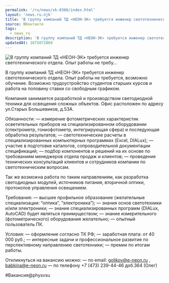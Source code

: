 ```yaml
---
permalink: '/ru/news/vk-8366/index.html'
layout: 'news.ru.njk'
title: 'В группу компаний ТД «НЕОН-ЭК» требуется инженер светотехнического отдела. Опыт работы не требу…'
source: ВКонтакте
tags:
  - news_ru
description: 'В группу компаний ТД «НЕОН-ЭК» требуется инженер светотехнического отдела. Опыт работы не требу…'
updatedAt: 1675072860
---
```

![В группу компаний ТД «НЕОН-ЭК» требуется инженер светотехнического отдела. Опыт работы не требу…](https://sun1-56.userapi.com/impg/NJcuWSMC_8LKkufHz8pstUsDcxv5nk6gqvWNBQ/WQjIfyFW4xI.jpg?size=858x506&quality=96&sign=b91adfed1d0d42608b5460ccdc2d4a78&c_uniq_tag=VnmXsUhSiCwCxNX_qLk11qNw3_YOwdZdZirj-FcX5I0&type=album)

В группу компаний ТД «НЕОН-ЭК» требуется инженер светотехнического отдела. Опыт работы не требуется, возможно обучение. Возможно трудоустройство студентов старших курсов и работа на половину ставки со свободным графиком.

Компания занимается разработкой и производством светодиодной техники для освещения сложных объектов. Офис расположен по адресу ул.Старых Большевиков, д.53А.

Обязанности:
— измерение фотометрических характеристик осветительных приборов на специализированном оборудовании (спектрометр, гониофотометр, интегрирующая сфера) и последующая обработка результатов;
— светотехнические расчеты в специализированных компьютерных программах (Excel, DIALux);
— участие в подготовке каталогов, сопроводительной документации спецификаций;
— подбор компонентов и решений на их основе по требованиям менеджеров отдела продаж и клиентов;
— проведение технических консультаций клиентов и сотрудников компании по светотехническим вопросам.

Так же возможна работа по таким направлениям, как разработка светодиодных модулей, источников питания, вторичной оптики, протоколов управления освещением.

Требования:
— высшее профильное образование (желательные специализации: “оптика”, ”электроника”);
— знания основ светотехники и/или электроники;
— знание специализированных программ (DIALux, AutoCAD) будет являться преимуществом;
— знание измерительного (фотометрического) оборудования желательно;
— опытный пользователь ПК.

Условия:
— оформление согласно ТК РФ;
— заработная плата: от 40 000 руб.;
— интересные задачи и профессиональное развитие по перспективному направлению светотехники;
— премии по итогам работы.

Откликнуться на вакансию можно:
— по email: golikov@e-neon.ru , babkina@e-neon.ru
— по телефону +7 (473) 239-44-46 доб.364 (Олег)

#Вакансия@physvsu
